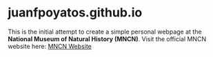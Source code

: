 # juanfpoyatos.github.io 

This is the initial attempt to create a simple personal webpage at the **National Museum of Natural History (MNCN)**.
Visit the official MNCN website here: [MNCN Website](https://www.mncn.csic.es/en)
